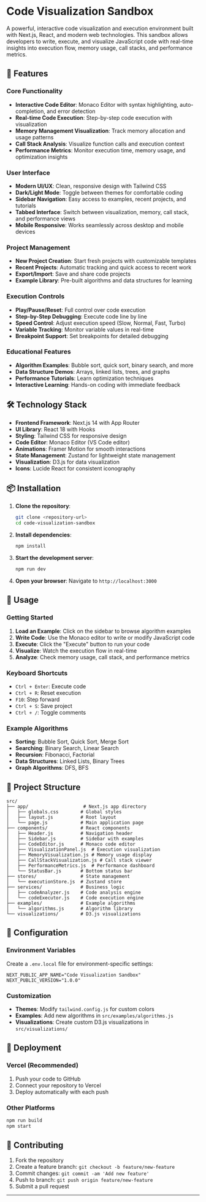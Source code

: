 # Code Visualization Sandbox

A powerful, interactive code visualization and execution environment built with Next.js, React, and modern web technologies. This sandbox allows developers to write, execute, and visualize JavaScript code with real-time insights into execution flow, memory usage, call stacks, and performance metrics.

## 🚀 Features

### Core Functionality
- **Interactive Code Editor**: Monaco Editor with syntax highlighting, auto-completion, and error detection
- **Real-time Code Execution**: Step-by-step code execution with visualization
- **Memory Management Visualization**: Track memory allocation and usage patterns
- **Call Stack Analysis**: Visualize function calls and execution context
- **Performance Metrics**: Monitor execution time, memory usage, and optimization insights

### User Interface
- **Modern UI/UX**: Clean, responsive design with Tailwind CSS
- **Dark/Light Mode**: Toggle between themes for comfortable coding
- **Sidebar Navigation**: Easy access to examples, recent projects, and tutorials
- **Tabbed Interface**: Switch between visualization, memory, call stack, and performance views
- **Mobile Responsive**: Works seamlessly across desktop and mobile devices

### Project Management
- **New Project Creation**: Start fresh projects with customizable templates
- **Recent Projects**: Automatic tracking and quick access to recent work
- **Export/Import**: Save and share code projects
- **Example Library**: Pre-built algorithms and data structures for learning

### Execution Controls
- **Play/Pause/Reset**: Full control over code execution
- **Step-by-Step Debugging**: Execute code line by line
- **Speed Control**: Adjust execution speed (Slow, Normal, Fast, Turbo)
- **Variable Tracking**: Monitor variable values in real-time
- **Breakpoint Support**: Set breakpoints for detailed debugging

### Educational Features
- **Algorithm Examples**: Bubble sort, quick sort, binary search, and more
- **Data Structure Demos**: Arrays, linked lists, trees, and graphs
- **Performance Tutorials**: Learn optimization techniques
- **Interactive Learning**: Hands-on coding with immediate feedback

## 🛠️ Technology Stack

- **Frontend Framework**: Next.js 14 with App Router
- **UI Library**: React 18 with Hooks
- **Styling**: Tailwind CSS for responsive design
- **Code Editor**: Monaco Editor (VS Code editor)
- **Animations**: Framer Motion for smooth interactions
- **State Management**: Zustand for lightweight state management
- **Visualization**: D3.js for data visualization
- **Icons**: Lucide React for consistent iconography

## 📦 Installation

1. **Clone the repository**:
   ```bash
   git clone <repository-url>
   cd code-visualization-sandbox
   ```

2. **Install dependencies**:
   ```bash
   npm install
   ```

3. **Start the development server**:
   ```bash
   npm run dev
   ```

4. **Open your browser**:
   Navigate to `http://localhost:3000`

## 🎯 Usage

### Getting Started
1. **Load an Example**: Click on the sidebar to browse algorithm examples
2. **Write Code**: Use the Monaco editor to write or modify JavaScript code
3. **Execute**: Click the "Execute" button to run your code
4. **Visualize**: Watch the execution flow in real-time
5. **Analyze**: Check memory usage, call stack, and performance metrics

### Keyboard Shortcuts
- `Ctrl + Enter`: Execute code
- `Ctrl + R`: Reset execution
- `F10`: Step forward
- `Ctrl + S`: Save project
- `Ctrl + /`: Toggle comments

### Example Algorithms
- **Sorting**: Bubble Sort, Quick Sort, Merge Sort
- **Searching**: Binary Search, Linear Search
- **Recursion**: Fibonacci, Factorial
- **Data Structures**: Linked Lists, Binary Trees
- **Graph Algorithms**: DFS, BFS

## 📁 Project Structure

```
src/
├── app/                    # Next.js app directory
│   ├── globals.css        # Global styles
│   ├── layout.js          # Root layout
│   └── page.js            # Main application page
├── components/            # React components
│   ├── Header.js          # Navigation header
│   ├── Sidebar.js         # Sidebar with examples
│   ├── CodeEditor.js      # Monaco code editor
│   ├── VisualizationPanel.js  # Execution visualization
│   ├── MemoryVisualization.js # Memory usage display
│   ├── CallStackVisualization.js # Call stack viewer
│   ├── PerformanceMetrics.js  # Performance dashboard
│   └── StatusBar.js       # Bottom status bar
├── stores/                # State management
│   └── executionStore.js  # Zustand store
├── services/              # Business logic
│   ├── codeAnalyzer.js    # Code analysis engine
│   └── codeExecutor.js    # Code execution engine
├── examples/              # Example algorithms
│   └── algorithms.js      # Algorithm library
└── visualizations/        # D3.js visualizations
```

## 🔧 Configuration

### Environment Variables
Create a `.env.local` file for environment-specific settings:
```env
NEXT_PUBLIC_APP_NAME="Code Visualization Sandbox"
NEXT_PUBLIC_VERSION="1.0.0"
```

### Customization
- **Themes**: Modify `tailwind.config.js` for custom colors
- **Examples**: Add new algorithms in `src/examples/algorithms.js`
- **Visualizations**: Create custom D3.js visualizations in `src/visualizations/`

## 🚀 Deployment

### Vercel (Recommended)
1. Push your code to GitHub
2. Connect your repository to Vercel
3. Deploy automatically with each push

### Other Platforms
```bash
npm run build
npm start
```

## 🤝 Contributing

1. Fork the repository
2. Create a feature branch: `git checkout -b feature/new-feature`
3. Commit changes: `git commit -am 'Add new feature'`
4. Push to branch: `git push origin feature/new-feature`
5. Submit a pull request

---